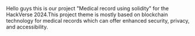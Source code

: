 Hello guys this is our project "Medical record using solidity" for the HackVerse 2024.This project theme is mostly based on blockchain  technology for medical records which can offer enhanced security, privacy, and accessibility.
